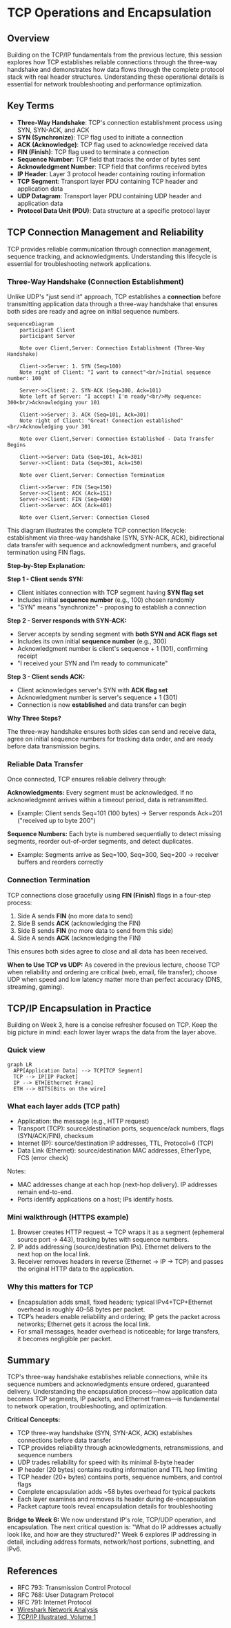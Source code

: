 # TCP Operations and Encapsulation

## Overview

Building on the TCP/IP fundamentals from the previous lecture, this session explores how TCP establishes reliable connections through the three-way handshake and demonstrates how data flows through the complete protocol stack with real header structures. Understanding these operational details is essential for network troubleshooting and performance optimization.

## Key Terms

- **Three-Way Handshake**: TCP's connection establishment process using SYN, SYN-ACK, and ACK
- **SYN (Synchronize)**: TCP flag used to initiate a connection
- **ACK (Acknowledge)**: TCP flag used to acknowledge received data
- **FIN (Finish)**: TCP flag used to terminate a connection
- **Sequence Number**: TCP field that tracks the order of bytes sent
- **Acknowledgment Number**: TCP field that confirms received bytes
- **IP Header**: Layer 3 protocol header containing routing information
- **TCP Segment**: Transport layer PDU containing TCP header and application data
- **UDP Datagram**: Transport layer PDU containing UDP header and application data
- **Protocol Data Unit (PDU)**: Data structure at a specific protocol layer

## TCP Connection Management and Reliability

TCP provides reliable communication through connection management, sequence tracking, and acknowledgments. Understanding this lifecycle is essential for troubleshooting network applications.

### Three-Way Handshake (Connection Establishment)

Unlike UDP's "just send it" approach, TCP establishes a **connection** before transmitting application data through a three-way handshake that ensures both sides are ready and agree on initial sequence numbers.

```mermaid
sequenceDiagram
    participant Client
    participant Server
  
    Note over Client,Server: Connection Establishment (Three-Way Handshake)
  
    Client->>Server: 1. SYN (Seq=100)
    Note right of Client: "I want to connect"<br/>Initial sequence number: 100
  
    Server->>Client: 2. SYN-ACK (Seq=300, Ack=101)
    Note left of Server: "I accept! I'm ready"<br/>My sequence: 300<br/>Acknowledging your 101
  
    Client->>Server: 3. ACK (Seq=101, Ack=301)
    Note right of Client: "Great! Connection established"<br/>Acknowledging your 301
  
    Note over Client,Server: Connection Established - Data Transfer Begins
  
    Client->>Server: Data (Seq=101, Ack=301)
    Server->>Client: Data (Seq=301, Ack=150)
  
    Note over Client,Server: Connection Termination
  
    Client->>Server: FIN (Seq=150)
    Server->>Client: ACK (Ack=151)
    Server->>Client: FIN (Seq=400)
    Client->>Server: ACK (Ack=401)
  
    Note over Client,Server: Connection Closed
```

This diagram illustrates the complete TCP connection lifecycle: establishment via three-way handshake (SYN, SYN-ACK, ACK), bidirectional data transfer with sequence and acknowledgment numbers, and graceful termination using FIN flags.

**Step-by-Step Explanation:**

**Step 1 - Client sends SYN:**

- Client initiates connection with TCP segment having **SYN flag set**
- Includes initial **sequence number** (e.g., 100) chosen randomly
- "SYN" means "synchronize" - proposing to establish a connection

**Step 2 - Server responds with SYN-ACK:**

- Server accepts by sending segment with **both SYN and ACK flags set**
- Includes its own initial **sequence number** (e.g., 300)
- Acknowledgment number is client's sequence + 1 (101), confirming receipt
- "I received your SYN and I'm ready to communicate"

**Step 3 - Client sends ACK:**

- Client acknowledges server's SYN with **ACK flag set**
- Acknowledgment number is server's sequence + 1 (301)
- Connection is now **established** and data transfer can begin

**Why Three Steps?**

The three-way handshake ensures both sides can send and receive data, agree on initial sequence numbers for tracking data order, and are ready before data transmission begins.

### Reliable Data Transfer

Once connected, TCP ensures reliable delivery through:

**Acknowledgments:** Every segment must be acknowledged. If no acknowledgment arrives within a timeout period, data is retransmitted.

- Example: Client sends Seq=101 (100 bytes) → Server responds Ack=201 ("received up to byte 200")

**Sequence Numbers:** Each byte is numbered sequentially to detect missing segments, reorder out-of-order segments, and detect duplicates.

- Example: Segments arrive as Seq=100, Seq=300, Seq=200 → receiver buffers and reorders correctly

### Connection Termination

TCP connections close gracefully using **FIN (Finish)** flags in a four-step process:

1. Side A sends **FIN** (no more data to send)
2. Side B sends **ACK** (acknowledging the FIN)
3. Side B sends **FIN** (no more data to send from this side)
4. Side A sends **ACK** (acknowledging the FIN)

This ensures both sides agree to close and all data has been received.

**When to Use TCP vs UDP:** As covered in the previous lecture, choose TCP when reliability and ordering are critical (web, email, file transfer); choose UDP when speed and low latency matter more than perfect accuracy (DNS, streaming, gaming).

## TCP/IP Encapsulation in Practice

Building on Week 3, here is a concise refresher focused on TCP. Keep the big picture in mind: each lower layer wraps the data from the layer above.

### Quick view

```mermaid
graph LR
  APP[Application Data] --> TCP[TCP Segment]
  TCP --> IP[IP Packet]
  IP --> ETH[Ethernet Frame]
  ETH --> BITS[Bits on the wire]
```

### What each layer adds (TCP path)

- Application: the message (e.g., HTTP request)
- Transport (TCP): source/destination ports, sequence/ack numbers, flags (SYN/ACK/FIN), checksum
- Internet (IP): source/destination IP addresses, TTL, Protocol=6 (TCP)
- Data Link (Ethernet): source/destination MAC addresses, EtherType, FCS (error check)

Notes:

- MAC addresses change at each hop (next-hop delivery). IP addresses remain end-to-end.
- Ports identify applications on a host; IPs identify hosts.

### Mini walkthrough (HTTPS example)

1. Browser creates HTTP request → TCP wraps it as a segment (ephemeral source port → 443), tracking bytes with sequence numbers.
2. IP adds addressing (source/destination IPs). Ethernet delivers to the next hop on the local link.
3. Receiver removes headers in reverse (Ethernet → IP → TCP) and passes the original HTTP data to the application.

### Why this matters for TCP

- Encapsulation adds small, fixed headers; typical IPv4+TCP+Ethernet overhead is roughly 40–58 bytes per packet.
- TCP’s headers enable reliability and ordering; IP gets the packet across networks; Ethernet gets it across the local link.
- For small messages, header overhead is noticeable; for large transfers, it becomes negligible per packet.

## Summary

TCP's three-way handshake establishes reliable connections, while its sequence numbers and acknowledgments ensure ordered, guaranteed delivery. Understanding the encapsulation process—how application data becomes TCP segments, IP packets, and Ethernet frames—is fundamental to network operation, troubleshooting, and optimization.

**Critical Concepts:**

- TCP three-way handshake (SYN, SYN-ACK, ACK) establishes connections before data transfer
- TCP provides reliability through acknowledgments, retransmissions, and sequence numbers
- UDP trades reliability for speed with its minimal 8-byte header
- IP header (20 bytes) contains routing information and TTL hop limiting
- TCP header (20+ bytes) contains ports, sequence numbers, and control flags
- Complete encapsulation adds ~58 bytes overhead for typical packets
- Each layer examines and removes its header during de-encapsulation
- Packet capture tools reveal encapsulation details for troubleshooting

**Bridge to Week 6:** We now understand IP's role, TCP/UDP operation, and encapsulation. The next critical question is: "What do IP addresses actually look like, and how are they structured?" Week 6 explores IP addressing in detail, including address formats, network/host portions, subnetting, and IPv6.

## References

- RFC 793: Transmission Control Protocol
- RFC 768: User Datagram Protocol
- RFC 791: Internet Protocol
- [Wireshark Network Analysis](https://www.wireshark.org/)
- [TCP/IP Illustrated, Volume 1](https://www.amazon.com/TCP-Illustrated-Vol-Addison-Wesley-Professional/dp/0201633469)
